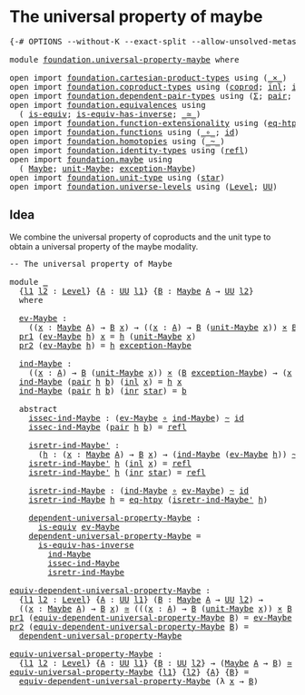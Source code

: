 # The universal property of maybe

<pre class="Agda"><a id="44" class="Symbol">{-#</a> <a id="48" class="Keyword">OPTIONS</a> <a id="56" class="Pragma">--without-K</a> <a id="68" class="Pragma">--exact-split</a> <a id="82" class="Pragma">--allow-unsolved-metas</a> <a id="105" class="Symbol">#-}</a>

<a id="110" class="Keyword">module</a> <a id="117" href="foundation.universal-property-maybe.html" class="Module">foundation.universal-property-maybe</a> <a id="153" class="Keyword">where</a>

<a id="160" class="Keyword">open</a> <a id="165" class="Keyword">import</a> <a id="172" href="foundation.cartesian-product-types.html" class="Module">foundation.cartesian-product-types</a> <a id="207" class="Keyword">using</a> <a id="213" class="Symbol">(</a><a id="214" href="foundation-core.cartesian-product-types.html#577" class="Function Operator">_×_</a><a id="217" class="Symbol">)</a>
<a id="219" class="Keyword">open</a> <a id="224" class="Keyword">import</a> <a id="231" href="foundation.coproduct-types.html" class="Module">foundation.coproduct-types</a> <a id="258" class="Keyword">using</a> <a id="264" class="Symbol">(</a><a id="265" href="foundation.coproduct-types.html#1168" class="Datatype">coprod</a><a id="271" class="Symbol">;</a> <a id="273" href="foundation.coproduct-types.html#1239" class="InductiveConstructor">inl</a><a id="276" class="Symbol">;</a> <a id="278" href="foundation.coproduct-types.html#1262" class="InductiveConstructor">inr</a><a id="281" class="Symbol">)</a>
<a id="283" class="Keyword">open</a> <a id="288" class="Keyword">import</a> <a id="295" href="foundation.dependent-pair-types.html" class="Module">foundation.dependent-pair-types</a> <a id="327" class="Keyword">using</a> <a id="333" class="Symbol">(</a><a id="334" href="foundation-core.dependent-pair-types.html#502" class="Record">Σ</a><a id="335" class="Symbol">;</a> <a id="337" href="foundation-core.dependent-pair-types.html#575" class="InductiveConstructor">pair</a><a id="341" class="Symbol">;</a> <a id="343" href="foundation-core.dependent-pair-types.html#592" class="Field">pr1</a><a id="346" class="Symbol">;</a> <a id="348" href="foundation-core.dependent-pair-types.html#604" class="Field">pr2</a><a id="351" class="Symbol">)</a>
<a id="353" class="Keyword">open</a> <a id="358" class="Keyword">import</a> <a id="365" href="foundation.equivalences.html" class="Module">foundation.equivalences</a> <a id="389" class="Keyword">using</a>
  <a id="397" class="Symbol">(</a> <a id="399" href="foundation-core.equivalences.html#1542" class="Function">is-equiv</a><a id="407" class="Symbol">;</a> <a id="409" href="foundation-core.equivalences.html#2999" class="Function">is-equiv-has-inverse</a><a id="429" class="Symbol">;</a> <a id="431" href="foundation-core.equivalences.html#1607" class="Function Operator">_≃_</a><a id="434" class="Symbol">)</a>
<a id="436" class="Keyword">open</a> <a id="441" class="Keyword">import</a> <a id="448" href="foundation.function-extensionality.html" class="Module">foundation.function-extensionality</a> <a id="483" class="Keyword">using</a> <a id="489" class="Symbol">(</a><a id="490" href="foundation-core.function-extensionality.html#1464" class="Function">eq-htpy</a><a id="497" class="Symbol">)</a>
<a id="499" class="Keyword">open</a> <a id="504" class="Keyword">import</a> <a id="511" href="foundation.functions.html" class="Module">foundation.functions</a> <a id="532" class="Keyword">using</a> <a id="538" class="Symbol">(</a><a id="539" href="foundation-core.functions.html#407" class="Function Operator">_∘_</a><a id="542" class="Symbol">;</a> <a id="544" href="foundation-core.functions.html#309" class="Function">id</a><a id="546" class="Symbol">)</a>
<a id="548" class="Keyword">open</a> <a id="553" class="Keyword">import</a> <a id="560" href="foundation.homotopies.html" class="Module">foundation.homotopies</a> <a id="582" class="Keyword">using</a> <a id="588" class="Symbol">(</a><a id="589" href="foundation-core.homotopies.html#545" class="Function Operator">_~_</a><a id="592" class="Symbol">)</a>
<a id="594" class="Keyword">open</a> <a id="599" class="Keyword">import</a> <a id="606" href="foundation.identity-types.html" class="Module">foundation.identity-types</a> <a id="632" class="Keyword">using</a> <a id="638" class="Symbol">(</a><a id="639" href="foundation-core.identity-types.html#694" class="InductiveConstructor">refl</a><a id="643" class="Symbol">)</a>
<a id="645" class="Keyword">open</a> <a id="650" class="Keyword">import</a> <a id="657" href="foundation.maybe.html" class="Module">foundation.maybe</a> <a id="674" class="Keyword">using</a>
  <a id="682" class="Symbol">(</a> <a id="684" href="foundation.maybe.html#1449" class="Function">Maybe</a><a id="689" class="Symbol">;</a> <a id="691" href="foundation.maybe.html#1508" class="Function">unit-Maybe</a><a id="701" class="Symbol">;</a> <a id="703" href="foundation.maybe.html#1576" class="Function">exception-Maybe</a><a id="718" class="Symbol">)</a>
<a id="720" class="Keyword">open</a> <a id="725" class="Keyword">import</a> <a id="732" href="foundation.unit-type.html" class="Module">foundation.unit-type</a> <a id="753" class="Keyword">using</a> <a id="759" class="Symbol">(</a><a id="760" href="foundation.unit-type.html#1099" class="InductiveConstructor">star</a><a id="764" class="Symbol">)</a>
<a id="766" class="Keyword">open</a> <a id="771" class="Keyword">import</a> <a id="778" href="foundation.universe-levels.html" class="Module">foundation.universe-levels</a> <a id="805" class="Keyword">using</a> <a id="811" class="Symbol">(</a><a id="812" href="Agda.Primitive.html#597" class="Postulate">Level</a><a id="817" class="Symbol">;</a> <a id="819" href="foundation-core.universe-levels.html#222" class="Primitive">UU</a><a id="821" class="Symbol">)</a>
</pre>
## Idea

We combine the universal property of coproducts and the unit type to obtain a universal property of the maybe modality.

<pre class="Agda"><a id="966" class="Comment">-- The universal property of Maybe</a>

<a id="1002" class="Keyword">module</a> <a id="1009" href="foundation.universal-property-maybe.html#1009" class="Module">_</a>
  <a id="1013" class="Symbol">{</a><a id="1014" href="foundation.universal-property-maybe.html#1014" class="Bound">l1</a> <a id="1017" href="foundation.universal-property-maybe.html#1017" class="Bound">l2</a> <a id="1020" class="Symbol">:</a> <a id="1022" href="Agda.Primitive.html#597" class="Postulate">Level</a><a id="1027" class="Symbol">}</a> <a id="1029" class="Symbol">{</a><a id="1030" href="foundation.universal-property-maybe.html#1030" class="Bound">A</a> <a id="1032" class="Symbol">:</a> <a id="1034" href="foundation-core.universe-levels.html#222" class="Primitive">UU</a> <a id="1037" href="foundation.universal-property-maybe.html#1014" class="Bound">l1</a><a id="1039" class="Symbol">}</a> <a id="1041" class="Symbol">{</a><a id="1042" href="foundation.universal-property-maybe.html#1042" class="Bound">B</a> <a id="1044" class="Symbol">:</a> <a id="1046" href="foundation.maybe.html#1449" class="Function">Maybe</a> <a id="1052" href="foundation.universal-property-maybe.html#1030" class="Bound">A</a> <a id="1054" class="Symbol">→</a> <a id="1056" href="foundation-core.universe-levels.html#222" class="Primitive">UU</a> <a id="1059" href="foundation.universal-property-maybe.html#1017" class="Bound">l2</a><a id="1061" class="Symbol">}</a>
  <a id="1065" class="Keyword">where</a>

  <a id="1074" href="foundation.universal-property-maybe.html#1074" class="Function">ev-Maybe</a> <a id="1083" class="Symbol">:</a>
    <a id="1089" class="Symbol">((</a><a id="1091" href="foundation.universal-property-maybe.html#1091" class="Bound">x</a> <a id="1093" class="Symbol">:</a> <a id="1095" href="foundation.maybe.html#1449" class="Function">Maybe</a> <a id="1101" href="foundation.universal-property-maybe.html#1030" class="Bound">A</a><a id="1102" class="Symbol">)</a> <a id="1104" class="Symbol">→</a> <a id="1106" href="foundation.universal-property-maybe.html#1042" class="Bound">B</a> <a id="1108" href="foundation.universal-property-maybe.html#1091" class="Bound">x</a><a id="1109" class="Symbol">)</a> <a id="1111" class="Symbol">→</a> <a id="1113" class="Symbol">((</a><a id="1115" href="foundation.universal-property-maybe.html#1115" class="Bound">x</a> <a id="1117" class="Symbol">:</a> <a id="1119" href="foundation.universal-property-maybe.html#1030" class="Bound">A</a><a id="1120" class="Symbol">)</a> <a id="1122" class="Symbol">→</a> <a id="1124" href="foundation.universal-property-maybe.html#1042" class="Bound">B</a> <a id="1126" class="Symbol">(</a><a id="1127" href="foundation.maybe.html#1508" class="Function">unit-Maybe</a> <a id="1138" href="foundation.universal-property-maybe.html#1115" class="Bound">x</a><a id="1139" class="Symbol">))</a> <a id="1142" href="foundation-core.cartesian-product-types.html#577" class="Function Operator">×</a> <a id="1144" href="foundation.universal-property-maybe.html#1042" class="Bound">B</a> <a id="1146" href="foundation.maybe.html#1576" class="Function">exception-Maybe</a>
  <a id="1164" href="foundation-core.dependent-pair-types.html#592" class="Field">pr1</a> <a id="1168" class="Symbol">(</a><a id="1169" href="foundation.universal-property-maybe.html#1074" class="Function">ev-Maybe</a> <a id="1178" href="foundation.universal-property-maybe.html#1178" class="Bound">h</a><a id="1179" class="Symbol">)</a> <a id="1181" href="foundation.universal-property-maybe.html#1181" class="Bound">x</a> <a id="1183" class="Symbol">=</a> <a id="1185" href="foundation.universal-property-maybe.html#1178" class="Bound">h</a> <a id="1187" class="Symbol">(</a><a id="1188" href="foundation.maybe.html#1508" class="Function">unit-Maybe</a> <a id="1199" href="foundation.universal-property-maybe.html#1181" class="Bound">x</a><a id="1200" class="Symbol">)</a>
  <a id="1204" href="foundation-core.dependent-pair-types.html#604" class="Field">pr2</a> <a id="1208" class="Symbol">(</a><a id="1209" href="foundation.universal-property-maybe.html#1074" class="Function">ev-Maybe</a> <a id="1218" href="foundation.universal-property-maybe.html#1218" class="Bound">h</a><a id="1219" class="Symbol">)</a> <a id="1221" class="Symbol">=</a> <a id="1223" href="foundation.universal-property-maybe.html#1218" class="Bound">h</a> <a id="1225" href="foundation.maybe.html#1576" class="Function">exception-Maybe</a>
  
  <a id="1246" href="foundation.universal-property-maybe.html#1246" class="Function">ind-Maybe</a> <a id="1256" class="Symbol">:</a>
    <a id="1262" class="Symbol">((</a><a id="1264" href="foundation.universal-property-maybe.html#1264" class="Bound">x</a> <a id="1266" class="Symbol">:</a> <a id="1268" href="foundation.universal-property-maybe.html#1030" class="Bound">A</a><a id="1269" class="Symbol">)</a> <a id="1271" class="Symbol">→</a> <a id="1273" href="foundation.universal-property-maybe.html#1042" class="Bound">B</a> <a id="1275" class="Symbol">(</a><a id="1276" href="foundation.maybe.html#1508" class="Function">unit-Maybe</a> <a id="1287" href="foundation.universal-property-maybe.html#1264" class="Bound">x</a><a id="1288" class="Symbol">))</a> <a id="1291" href="foundation-core.cartesian-product-types.html#577" class="Function Operator">×</a> <a id="1293" class="Symbol">(</a><a id="1294" href="foundation.universal-property-maybe.html#1042" class="Bound">B</a> <a id="1296" href="foundation.maybe.html#1576" class="Function">exception-Maybe</a><a id="1311" class="Symbol">)</a> <a id="1313" class="Symbol">→</a> <a id="1315" class="Symbol">(</a><a id="1316" href="foundation.universal-property-maybe.html#1316" class="Bound">x</a> <a id="1318" class="Symbol">:</a> <a id="1320" href="foundation.maybe.html#1449" class="Function">Maybe</a> <a id="1326" href="foundation.universal-property-maybe.html#1030" class="Bound">A</a><a id="1327" class="Symbol">)</a> <a id="1329" class="Symbol">→</a> <a id="1331" href="foundation.universal-property-maybe.html#1042" class="Bound">B</a> <a id="1333" href="foundation.universal-property-maybe.html#1316" class="Bound">x</a>
  <a id="1337" href="foundation.universal-property-maybe.html#1246" class="Function">ind-Maybe</a> <a id="1347" class="Symbol">(</a><a id="1348" href="foundation-core.dependent-pair-types.html#575" class="InductiveConstructor">pair</a> <a id="1353" href="foundation.universal-property-maybe.html#1353" class="Bound">h</a> <a id="1355" href="foundation.universal-property-maybe.html#1355" class="Bound">b</a><a id="1356" class="Symbol">)</a> <a id="1358" class="Symbol">(</a><a id="1359" href="foundation.coproduct-types.html#1239" class="InductiveConstructor">inl</a> <a id="1363" href="foundation.universal-property-maybe.html#1363" class="Bound">x</a><a id="1364" class="Symbol">)</a> <a id="1366" class="Symbol">=</a> <a id="1368" href="foundation.universal-property-maybe.html#1353" class="Bound">h</a> <a id="1370" href="foundation.universal-property-maybe.html#1363" class="Bound">x</a>
  <a id="1374" href="foundation.universal-property-maybe.html#1246" class="Function">ind-Maybe</a> <a id="1384" class="Symbol">(</a><a id="1385" href="foundation-core.dependent-pair-types.html#575" class="InductiveConstructor">pair</a> <a id="1390" href="foundation.universal-property-maybe.html#1390" class="Bound">h</a> <a id="1392" href="foundation.universal-property-maybe.html#1392" class="Bound">b</a><a id="1393" class="Symbol">)</a> <a id="1395" class="Symbol">(</a><a id="1396" href="foundation.coproduct-types.html#1262" class="InductiveConstructor">inr</a> <a id="1400" href="foundation.unit-type.html#1099" class="InductiveConstructor">star</a><a id="1404" class="Symbol">)</a> <a id="1406" class="Symbol">=</a> <a id="1408" href="foundation.universal-property-maybe.html#1392" class="Bound">b</a>

  <a id="1413" class="Keyword">abstract</a>
    <a id="1426" href="foundation.universal-property-maybe.html#1426" class="Function">issec-ind-Maybe</a> <a id="1442" class="Symbol">:</a> <a id="1444" class="Symbol">(</a><a id="1445" href="foundation.universal-property-maybe.html#1074" class="Function">ev-Maybe</a> <a id="1454" href="foundation-core.functions.html#407" class="Function Operator">∘</a> <a id="1456" href="foundation.universal-property-maybe.html#1246" class="Function">ind-Maybe</a><a id="1465" class="Symbol">)</a> <a id="1467" href="foundation-core.homotopies.html#545" class="Function Operator">~</a> <a id="1469" href="foundation-core.functions.html#309" class="Function">id</a>
    <a id="1476" href="foundation.universal-property-maybe.html#1426" class="Function">issec-ind-Maybe</a> <a id="1492" class="Symbol">(</a><a id="1493" href="foundation-core.dependent-pair-types.html#575" class="InductiveConstructor">pair</a> <a id="1498" href="foundation.universal-property-maybe.html#1498" class="Bound">h</a> <a id="1500" href="foundation.universal-property-maybe.html#1500" class="Bound">b</a><a id="1501" class="Symbol">)</a> <a id="1503" class="Symbol">=</a> <a id="1505" href="foundation-core.identity-types.html#694" class="InductiveConstructor">refl</a>

    <a id="1515" href="foundation.universal-property-maybe.html#1515" class="Function">isretr-ind-Maybe&#39;</a> <a id="1533" class="Symbol">:</a>
      <a id="1541" class="Symbol">(</a><a id="1542" href="foundation.universal-property-maybe.html#1542" class="Bound">h</a> <a id="1544" class="Symbol">:</a> <a id="1546" class="Symbol">(</a><a id="1547" href="foundation.universal-property-maybe.html#1547" class="Bound">x</a> <a id="1549" class="Symbol">:</a> <a id="1551" href="foundation.maybe.html#1449" class="Function">Maybe</a> <a id="1557" href="foundation.universal-property-maybe.html#1030" class="Bound">A</a><a id="1558" class="Symbol">)</a> <a id="1560" class="Symbol">→</a> <a id="1562" href="foundation.universal-property-maybe.html#1042" class="Bound">B</a> <a id="1564" href="foundation.universal-property-maybe.html#1547" class="Bound">x</a><a id="1565" class="Symbol">)</a> <a id="1567" class="Symbol">→</a> <a id="1569" class="Symbol">(</a><a id="1570" href="foundation.universal-property-maybe.html#1246" class="Function">ind-Maybe</a> <a id="1580" class="Symbol">(</a><a id="1581" href="foundation.universal-property-maybe.html#1074" class="Function">ev-Maybe</a> <a id="1590" href="foundation.universal-property-maybe.html#1542" class="Bound">h</a><a id="1591" class="Symbol">))</a> <a id="1594" href="foundation-core.homotopies.html#545" class="Function Operator">~</a> <a id="1596" href="foundation.universal-property-maybe.html#1542" class="Bound">h</a>
    <a id="1602" href="foundation.universal-property-maybe.html#1515" class="Function">isretr-ind-Maybe&#39;</a> <a id="1620" href="foundation.universal-property-maybe.html#1620" class="Bound">h</a> <a id="1622" class="Symbol">(</a><a id="1623" href="foundation.coproduct-types.html#1239" class="InductiveConstructor">inl</a> <a id="1627" href="foundation.universal-property-maybe.html#1627" class="Bound">x</a><a id="1628" class="Symbol">)</a> <a id="1630" class="Symbol">=</a> <a id="1632" href="foundation-core.identity-types.html#694" class="InductiveConstructor">refl</a>
    <a id="1641" href="foundation.universal-property-maybe.html#1515" class="Function">isretr-ind-Maybe&#39;</a> <a id="1659" href="foundation.universal-property-maybe.html#1659" class="Bound">h</a> <a id="1661" class="Symbol">(</a><a id="1662" href="foundation.coproduct-types.html#1262" class="InductiveConstructor">inr</a> <a id="1666" href="foundation.unit-type.html#1099" class="InductiveConstructor">star</a><a id="1670" class="Symbol">)</a> <a id="1672" class="Symbol">=</a> <a id="1674" href="foundation-core.identity-types.html#694" class="InductiveConstructor">refl</a>

    <a id="1684" href="foundation.universal-property-maybe.html#1684" class="Function">isretr-ind-Maybe</a> <a id="1701" class="Symbol">:</a> <a id="1703" class="Symbol">(</a><a id="1704" href="foundation.universal-property-maybe.html#1246" class="Function">ind-Maybe</a> <a id="1714" href="foundation-core.functions.html#407" class="Function Operator">∘</a> <a id="1716" href="foundation.universal-property-maybe.html#1074" class="Function">ev-Maybe</a><a id="1724" class="Symbol">)</a> <a id="1726" href="foundation-core.homotopies.html#545" class="Function Operator">~</a> <a id="1728" href="foundation-core.functions.html#309" class="Function">id</a>
    <a id="1735" href="foundation.universal-property-maybe.html#1684" class="Function">isretr-ind-Maybe</a> <a id="1752" href="foundation.universal-property-maybe.html#1752" class="Bound">h</a> <a id="1754" class="Symbol">=</a> <a id="1756" href="foundation-core.function-extensionality.html#1464" class="Function">eq-htpy</a> <a id="1764" class="Symbol">(</a><a id="1765" href="foundation.universal-property-maybe.html#1515" class="Function">isretr-ind-Maybe&#39;</a> <a id="1783" href="foundation.universal-property-maybe.html#1752" class="Bound">h</a><a id="1784" class="Symbol">)</a>

    <a id="1791" href="foundation.universal-property-maybe.html#1791" class="Function">dependent-universal-property-Maybe</a> <a id="1826" class="Symbol">:</a>
      <a id="1834" href="foundation-core.equivalences.html#1542" class="Function">is-equiv</a> <a id="1843" href="foundation.universal-property-maybe.html#1074" class="Function">ev-Maybe</a>
    <a id="1856" href="foundation.universal-property-maybe.html#1791" class="Function">dependent-universal-property-Maybe</a> <a id="1891" class="Symbol">=</a>
      <a id="1899" href="foundation-core.equivalences.html#2999" class="Function">is-equiv-has-inverse</a>
        <a id="1928" href="foundation.universal-property-maybe.html#1246" class="Function">ind-Maybe</a>
        <a id="1946" href="foundation.universal-property-maybe.html#1426" class="Function">issec-ind-Maybe</a>
        <a id="1970" href="foundation.universal-property-maybe.html#1684" class="Function">isretr-ind-Maybe</a>

<a id="equiv-dependent-universal-property-Maybe"></a><a id="1988" href="foundation.universal-property-maybe.html#1988" class="Function">equiv-dependent-universal-property-Maybe</a> <a id="2029" class="Symbol">:</a>
  <a id="2033" class="Symbol">{</a><a id="2034" href="foundation.universal-property-maybe.html#2034" class="Bound">l1</a> <a id="2037" href="foundation.universal-property-maybe.html#2037" class="Bound">l2</a> <a id="2040" class="Symbol">:</a> <a id="2042" href="Agda.Primitive.html#597" class="Postulate">Level</a><a id="2047" class="Symbol">}</a> <a id="2049" class="Symbol">{</a><a id="2050" href="foundation.universal-property-maybe.html#2050" class="Bound">A</a> <a id="2052" class="Symbol">:</a> <a id="2054" href="foundation-core.universe-levels.html#222" class="Primitive">UU</a> <a id="2057" href="foundation.universal-property-maybe.html#2034" class="Bound">l1</a><a id="2059" class="Symbol">}</a> <a id="2061" class="Symbol">(</a><a id="2062" href="foundation.universal-property-maybe.html#2062" class="Bound">B</a> <a id="2064" class="Symbol">:</a> <a id="2066" href="foundation.maybe.html#1449" class="Function">Maybe</a> <a id="2072" href="foundation.universal-property-maybe.html#2050" class="Bound">A</a> <a id="2074" class="Symbol">→</a> <a id="2076" href="foundation-core.universe-levels.html#222" class="Primitive">UU</a> <a id="2079" href="foundation.universal-property-maybe.html#2037" class="Bound">l2</a><a id="2081" class="Symbol">)</a> <a id="2083" class="Symbol">→</a>
  <a id="2087" class="Symbol">((</a><a id="2089" href="foundation.universal-property-maybe.html#2089" class="Bound">x</a> <a id="2091" class="Symbol">:</a> <a id="2093" href="foundation.maybe.html#1449" class="Function">Maybe</a> <a id="2099" href="foundation.universal-property-maybe.html#2050" class="Bound">A</a><a id="2100" class="Symbol">)</a> <a id="2102" class="Symbol">→</a> <a id="2104" href="foundation.universal-property-maybe.html#2062" class="Bound">B</a> <a id="2106" href="foundation.universal-property-maybe.html#2089" class="Bound">x</a><a id="2107" class="Symbol">)</a> <a id="2109" href="foundation-core.equivalences.html#1607" class="Function Operator">≃</a> <a id="2111" class="Symbol">(((</a><a id="2114" href="foundation.universal-property-maybe.html#2114" class="Bound">x</a> <a id="2116" class="Symbol">:</a> <a id="2118" href="foundation.universal-property-maybe.html#2050" class="Bound">A</a><a id="2119" class="Symbol">)</a> <a id="2121" class="Symbol">→</a> <a id="2123" href="foundation.universal-property-maybe.html#2062" class="Bound">B</a> <a id="2125" class="Symbol">(</a><a id="2126" href="foundation.maybe.html#1508" class="Function">unit-Maybe</a> <a id="2137" href="foundation.universal-property-maybe.html#2114" class="Bound">x</a><a id="2138" class="Symbol">))</a> <a id="2141" href="foundation-core.cartesian-product-types.html#577" class="Function Operator">×</a> <a id="2143" href="foundation.universal-property-maybe.html#2062" class="Bound">B</a> <a id="2145" href="foundation.maybe.html#1576" class="Function">exception-Maybe</a><a id="2160" class="Symbol">)</a>
<a id="2162" href="foundation-core.dependent-pair-types.html#592" class="Field">pr1</a> <a id="2166" class="Symbol">(</a><a id="2167" href="foundation.universal-property-maybe.html#1988" class="Function">equiv-dependent-universal-property-Maybe</a> <a id="2208" href="foundation.universal-property-maybe.html#2208" class="Bound">B</a><a id="2209" class="Symbol">)</a> <a id="2211" class="Symbol">=</a> <a id="2213" href="foundation.universal-property-maybe.html#1074" class="Function">ev-Maybe</a>
<a id="2222" href="foundation-core.dependent-pair-types.html#604" class="Field">pr2</a> <a id="2226" class="Symbol">(</a><a id="2227" href="foundation.universal-property-maybe.html#1988" class="Function">equiv-dependent-universal-property-Maybe</a> <a id="2268" href="foundation.universal-property-maybe.html#2268" class="Bound">B</a><a id="2269" class="Symbol">)</a> <a id="2271" class="Symbol">=</a>
  <a id="2275" href="foundation.universal-property-maybe.html#1791" class="Function">dependent-universal-property-Maybe</a>

<a id="equiv-universal-property-Maybe"></a><a id="2311" href="foundation.universal-property-maybe.html#2311" class="Function">equiv-universal-property-Maybe</a> <a id="2342" class="Symbol">:</a>
  <a id="2346" class="Symbol">{</a><a id="2347" href="foundation.universal-property-maybe.html#2347" class="Bound">l1</a> <a id="2350" href="foundation.universal-property-maybe.html#2350" class="Bound">l2</a> <a id="2353" class="Symbol">:</a> <a id="2355" href="Agda.Primitive.html#597" class="Postulate">Level</a><a id="2360" class="Symbol">}</a> <a id="2362" class="Symbol">{</a><a id="2363" href="foundation.universal-property-maybe.html#2363" class="Bound">A</a> <a id="2365" class="Symbol">:</a> <a id="2367" href="foundation-core.universe-levels.html#222" class="Primitive">UU</a> <a id="2370" href="foundation.universal-property-maybe.html#2347" class="Bound">l1</a><a id="2372" class="Symbol">}</a> <a id="2374" class="Symbol">{</a><a id="2375" href="foundation.universal-property-maybe.html#2375" class="Bound">B</a> <a id="2377" class="Symbol">:</a> <a id="2379" href="foundation-core.universe-levels.html#222" class="Primitive">UU</a> <a id="2382" href="foundation.universal-property-maybe.html#2350" class="Bound">l2</a><a id="2384" class="Symbol">}</a> <a id="2386" class="Symbol">→</a> <a id="2388" class="Symbol">(</a><a id="2389" href="foundation.maybe.html#1449" class="Function">Maybe</a> <a id="2395" href="foundation.universal-property-maybe.html#2363" class="Bound">A</a> <a id="2397" class="Symbol">→</a> <a id="2399" href="foundation.universal-property-maybe.html#2375" class="Bound">B</a><a id="2400" class="Symbol">)</a> <a id="2402" href="foundation-core.equivalences.html#1607" class="Function Operator">≃</a> <a id="2404" class="Symbol">((</a><a id="2406" href="foundation.universal-property-maybe.html#2363" class="Bound">A</a> <a id="2408" class="Symbol">→</a> <a id="2410" href="foundation.universal-property-maybe.html#2375" class="Bound">B</a><a id="2411" class="Symbol">)</a> <a id="2413" href="foundation-core.cartesian-product-types.html#577" class="Function Operator">×</a> <a id="2415" href="foundation.universal-property-maybe.html#2375" class="Bound">B</a><a id="2416" class="Symbol">)</a>
<a id="2418" href="foundation.universal-property-maybe.html#2311" class="Function">equiv-universal-property-Maybe</a> <a id="2449" class="Symbol">{</a><a id="2450" href="foundation.universal-property-maybe.html#2450" class="Bound">l1</a><a id="2452" class="Symbol">}</a> <a id="2454" class="Symbol">{</a><a id="2455" href="foundation.universal-property-maybe.html#2455" class="Bound">l2</a><a id="2457" class="Symbol">}</a> <a id="2459" class="Symbol">{</a><a id="2460" href="foundation.universal-property-maybe.html#2460" class="Bound">A</a><a id="2461" class="Symbol">}</a> <a id="2463" class="Symbol">{</a><a id="2464" href="foundation.universal-property-maybe.html#2464" class="Bound">B</a><a id="2465" class="Symbol">}</a> <a id="2467" class="Symbol">=</a>
  <a id="2471" href="foundation.universal-property-maybe.html#1988" class="Function">equiv-dependent-universal-property-Maybe</a> <a id="2512" class="Symbol">(λ</a> <a id="2515" href="foundation.universal-property-maybe.html#2515" class="Bound">x</a> <a id="2517" class="Symbol">→</a> <a id="2519" href="foundation.universal-property-maybe.html#2464" class="Bound">B</a><a id="2520" class="Symbol">)</a>
</pre>